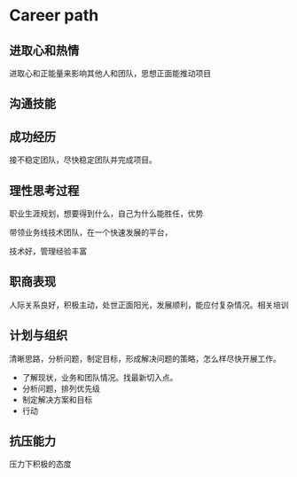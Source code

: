 # Career path

## 进取心和热情

进取心和正能量来影响其他人和团队，思想正面能推动项目

## 沟通技能

## 成功经历

接不稳定团队，尽快稳定团队并完成项目。

## 理性思考过程

职业生涯规划，想要得到什么，自己为什么能胜任，优势

带领业务线技术团队，在一个快速发展的平台，

技术好，管理经验丰富

## 职商表现

人际关系良好，积极主动，处世正面阳光，发展顺利，能应付复杂情况。相关培训

## 计划与组织

清晰思路，分析问题，制定目标，形成解决问题的策略，怎么样尽快开展工作。

- 了解现状，业务和团队情况。找最新切入点。
- 分析问题，排列优先级
- 制定解决方案和目标
- 行动


## 抗压能力

压力下积极的态度
